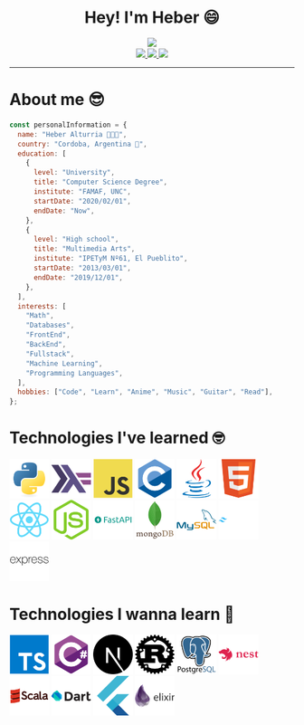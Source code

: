 <h1 align="center">Hey! I'm Heber 😄</h1> 

<div id="gif" align="center">
  <img src="https://user-images.githubusercontent.com/57133330/188281408-c67df9ee-fd1f-4b37-833b-f02848f1ce02.gif" width="400"/>
</div>

<div id="socialMediaLinks" align="center">
  <a href="https://leetcode.com/Heber_Alturria/" alt="LeetCode">
    <img src="https://img.shields.io/badge/LeetCode-red?style=for-the-badge&logo=leetcode&logoColor=white" />
  </a>
  <a href="https://www.linkedin.com/in/heber-alturria/" alt="LinkedIn">
    <img src="https://img.shields.io/badge/LinkedIn-blue?logo=linkedin&logoColor=white&style=for-the-badge" />
  </a>
  <a href="mailto:heber.alturria.git@gmail.com" alt="Gmail">
    <img src="https://img.shields.io/badge/gmail-red?style=for-the-badge&logo=gmail&logoColor=white" />
  </a>
</div>

<hr />

# About me 😎

```javascript
const personalInformation = {
  name: "Heber Alturria 👨🏻‍💻",
  country: "Cordoba, Argentina 🧉",
  education: [
    {
      level: "University",
      title: "Computer Science Degree",
      institute: "FAMAF, UNC",
      startDate: "2020/02/01",
      endDate: "Now",
    },
    {
      level: "High school",
      title: "Multimedia Arts",
      institute: "IPETyM Nº61, El Pueblito",
      startDate: "2013/03/01",
      endDate: "2019/12/01",
    },
  ],
  interests: [
    "Math",
    "Databases",
    "FrontEnd",
    "BackEnd",
    "Fullstack",
    "Machine Learning",
    "Programming Languages",
  ],
  hobbies: ["Code", "Learn", "Anime", "Music", "Guitar", "Read"],
};
```

# Technologies I've learned 🤓

<div id="iHaveLearned">
  <img src="https://raw.githubusercontent.com/devicons/devicon/master/icons/python/python-original.svg" alt="python logo" width="70" />
  <img src="https://raw.githubusercontent.com/devicons/devicon/master/icons/haskell/haskell-original.svg" alt="Haskell logo" width="70" />
  <img src="https://raw.githubusercontent.com/devicons/devicon/master/icons/javascript/javascript-original.svg" alt="JavaScript logo" width="70" />
  <img src="https://raw.githubusercontent.com/devicons/devicon/master/icons/c/c-original.svg" alt="C logo" width="70" />
  <img src="https://raw.githubusercontent.com/devicons/devicon/master/icons/java/java-original.svg" alt="Java logo" width="70" />
  <img src="https://github.com/devicons/devicon/blob/master/icons/html5/html5-original.svg" alt="HTML logo" width="70" />
  <img src="https://raw.githubusercontent.com/devicons/devicon/master/icons/react/react-original.svg" alt="React logo" width="70" />
  <img src="https://raw.githubusercontent.com/devicons/devicon/master/icons/nodejs/nodejs-original.svg" alt="NodeJs logo" width="70" />
  <img src="https://raw.githubusercontent.com/devicons/devicon/master/icons/fastapi/fastapi-original-wordmark.svg" alt="FastApi logo" width="70" />
  <img src="https://raw.githubusercontent.com/devicons/devicon/master/icons/mongodb/mongodb-original-wordmark.svg" alt="MongoDB logo" width="70" />
  <img src="https://raw.githubusercontent.com/devicons/devicon/master/icons/mysql/mysql-original-wordmark.svg" alt="MySQL logo" width="70" />
  <img src="https://raw.githubusercontent.com/devicons/devicon/master/icons/tailwindcss/tailwindcss-original-wordmark.svg" alt="TailwindCSS logo" width="70" />
  <img src="https://github.com/devicons/devicon/blob/master/icons/express/express-original-wordmark.svg" alt="TailwindCSS logo" width="70" />
</div>

# Technologies I wanna learn 🧠

<div id="iWannaLearn">
  <img src="https://raw.githubusercontent.com/devicons/devicon/master/icons/typescript/typescript-original.svg" alt="TypeScript logo" width="70" />
  <img src="https://raw.githubusercontent.com/devicons/devicon/master/icons/csharp/csharp-original.svg" alt="CSharp logo" width="70" />
  <img src="https://raw.githubusercontent.com/devicons/devicon/master/icons/nextjs/nextjs-original.svg" alt="NextJS logo" width="70" />
  <img src="https://github.com/devicons/devicon/blob/master/icons/rust/rust-plain.svg" alt="Rust logo" width="70" />
  <img src="https://github.com/devicons/devicon/blob/master/icons/postgresql/postgresql-original-wordmark.svg" alt="PostgreSQL logo" width="70" />
  <img src="https://github.com/devicons/devicon/blob/master/icons/nestjs/nestjs-plain-wordmark.svg" alt="NestJS logo" width="70" />
  <img src="https://github.com/devicons/devicon/blob/master/icons/scala/scala-original-wordmark.svg" alt="Scala logo" width="70" />
  <img src="https://github.com/devicons/devicon/blob/master/icons/dart/dart-original-wordmark.svg" alt="Dart logo" width="70" />
  <img src="https://github.com/devicons/devicon/blob/master/icons/flutter/flutter-original.svg" alt="Flutter logo" width="70" />
  <img src="https://github.com/devicons/devicon/blob/master/icons/elixir/elixir-original-wordmark.svg" alt="Elixir logo" width="70" />
</div>

